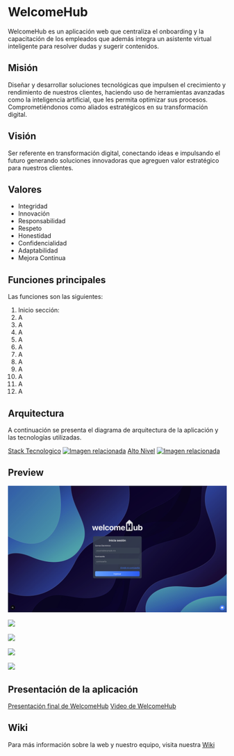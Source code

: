 # WelcomeHub
WelcomeHub es un aplicación web que centraliza el onboarding y la capacitación de los empleados que además integra un asistente virtual inteligente para resolver dudas y sugerir contenidos.

## Misión
Diseñar y desarrollar soluciones tecnológicas que impulsen el crecimiento y rendimiento de nuestros clientes, haciendo uso de herramientas avanzadas como la inteligencia artificial,  que les permita optimizar sus procesos. Comprometiéndonos como aliados estratégicos en su transformación digital.

## Visión
Ser referente en transformación digital, conectando ideas e impulsando el futuro generando soluciones innovadoras que agreguen valor estratégico para nuestros clientes.

## Valores
- Integridad
- Innovación
- Responsabilidad
- Respeto
- Honestidad
- Confidencialidad
- Adaptabilidad
- Mejora Continua

## Funciones principales

Las funciones son las siguientes:

1. Inicio sección: 
2. A
3. A
4. A
5. A
6. A
7. A
8. A
9. A
10. A
11. A
12. A

## Arquitectura
A continuación se presenta el diagrama de arquitectura de la aplicación y las tecnologías utilizadas.

[Stack Tecnologico](https://drive.google.com/file/d/1OIjOjRX-gH38xyS5uGycfxbtDFGPeNfd/view?usp=sharing)
[![Imagen relacionada](https://drive.google.com/uc?export=view&id=1OIjOjRX-gH38xyS5uGycfxbtDFGPeNfd)](https://drive.google.com/file/d/1OIjOjRX-gH38xyS5uGycfxbtDFGPeNfd/view?usp=sharing)
[Alto Nivel](https://drive.google.com/file/d/1JzCAfy1Y-JkdX8kp3JJ-qIZ9zna8RBTz/view?usp=sharing)
[![Imagen relacionada](https://drive.google.com/uc?export=view&id=1JzCAfy1Y-JkdX8kp3JJ-qIZ9zna8RBTz)](https://drive.google.com/file/d/1JzCAfy1Y-JkdX8kp3JJ-qIZ9zna8RBTz/view?usp=sharing)

## Preview

![](/repository_assets/Login2.png)

![](/repository_assets/Dashboard.png)

![](/repository_assets/Courses.png)

![](/repository_assets/CourseProgress.png)

![](/repository_assets/NeoBot.png)

## Presentación de la aplicación

[Presentación final de WelcomeHub](https://drive.google.com/file/d/1rsNhI5M2NtxPFj37PJ4tNwrB-FTdCn0n/view?usp=sharing)
[Video de WelcomeHub](https://youtu.be/6T7OmBCh2bw)

## Wiki
Para más información sobre la web y nuestro equipo, visita nuestra [Wiki](https://github.com/mykrex/welcomehub/wiki)
